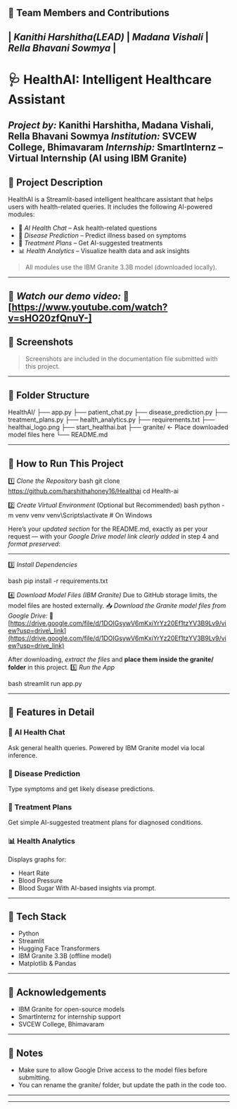 ## 👥 Team Members and Contributions

| *Kanithi Harshitha(LEAD)* 
| *Madana Vishali*
| *Rella Bhavani Sowmya*                          |
---
# 🩺 HealthAI: Intelligent Healthcare Assistant
*Project by:* Kanithi Harshitha, Madana Vishali, Rella Bhavani Sowmya
*Institution:* SVCEW College, Bhimavaram
*Internship:* SmartInternz – Virtual Internship (AI using IBM Granite)
---
## 📌 Project Description
HealthAI is a Streamlit-based intelligent healthcare assistant that helps users with health-related queries. It includes the following AI-powered modules:
* 💬 *AI Health Chat* – Ask health-related questions
* 🦠 *Disease Prediction* – Predict illness based on symptoms
* 💊 *Treatment Plans* – Get AI-suggested treatments
* 📊 *Health Analytics* – Visualize health data and ask insights
> All modules use the IBM Granite 3.3B model (downloaded locally).
---


🎥 *Watch our demo video:*
🔗 [https://www.youtube.com/watch?v=sHO20zfQnuY-]
---
## 📸 Screenshots
> Screenshots are included in the documentation file submitted with this project.
---
## 📁 Folder Structure

HealthAI/
├── app.py
├── patient_chat.py
├── disease_prediction.py
├── treatment_plans.py
├── health_analytics.py
├── requirements.txt
├── healthai_logo.png
├── start_healthai.bat
├── granite/    ← Place downloaded model files here
└── README.md

---
## 🚀 How to Run This Project
1️⃣ *Clone the Repository*
bash
git clone https://github.com/harshithahoney16/Healthai
cd Health-ai

2️⃣ *Create Virtual Environment* (Optional but Recommended)
bash
python -m venv venv
venv\Scripts\activate  # On Windows

Here’s your *updated section* for the README.md, exactly as per your request — with your *Google Drive model link clearly added* in step 4 and *format preserved*:

---

3️⃣ *Install Dependencies*

bash
pip install -r requirements.txt

4️⃣ *Download Model Files (IBM Granite)*
Due to GitHub storage limits, the model files are hosted externally.
📥 *Download the Granite model files from Google Drive:*
🔗 [https://drive.google.com/file/d/1DOIGsywV6mKxiYrYz20Ef1tzYV3B9Lv9/view?usp=drive\_link](https://drive.google.com/file/d/1DOIGsywV6mKxiYrYz20Ef1tzYV3B9Lv9/view?usp=drive_link)

After downloading, *extract the files* and **place them inside the granite/ folder** in this project.
5️⃣ *Run the App*

bash
streamlit run app.py

---
## 🧪 Features in Detail
### 💬 AI Health Chat
Ask general health queries. Powered by IBM Granite model via local inference.
### 🦠 Disease Prediction
Type symptoms and get likely disease predictions.
### 💊 Treatment Plans
Get simple AI-suggested treatment plans for diagnosed conditions.
### 📊 Health Analytics
Displays graphs for:
* Heart Rate
* Blood Pressure
* Blood Sugar
With AI-based insights via prompt.
---
## 🧠 Tech Stack
* Python
* Streamlit
* Hugging Face Transformers
* IBM Granite 3.3B (offline model)
* Matplotlib & Pandas
---
## 🙏 Acknowledgements
* IBM Granite for open-source models
* SmartInternz for internship support
* SVCEW College, Bhimavaram
---
## 🔐 Notes
* Make sure to allow Google Drive access to the model files before submitting.
* You can rename the granite/ folder, but update the path in the code too.
---

---

